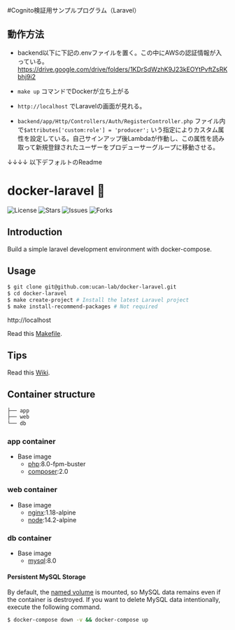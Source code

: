 #Cognito検証用サンプルプログラム（Laravel）

## 動作方法

- backend以下に下記の.envファイルを置く。この中にAWSの認証情報が入っている。
  https://drive.google.com/drive/folders/1KDrSdWzhK9J23kEOYtPvftZsRKbhj9i2

- `make up` コマンドでDockerが立ち上がる
  
- `http://localhost` でLaravelの画面が見れる。

- `backend/app/Http/Controllers/Auth/RegisterController.php` ファイル内で`$attributes['custom:role'] = 'producer';`
  いう指定によりカスタム属性を設定している。自己サインアップ後Lambdaが作動し、この属性を読み取って新規登録されたユーザーをプロデューサーグループに移動させる。
  
↓↓↓↓ 以下デフォルトのReadme


# docker-laravel 🐳

![License](https://img.shields.io/github/license/ucan-lab/docker-laravel?color=f05340)
![Stars](https://img.shields.io/github/stars/ucan-lab/docker-laravel?color=f05340)
![Issues](https://img.shields.io/github/issues/ucan-lab/docker-laravel?color=f05340)
![Forks](https://img.shields.io/github/forks/ucan-lab/docker-laravel?color=f05340)

## Introduction

Build a simple laravel development environment with docker-compose.

## Usage

```bash
$ git clone git@github.com:ucan-lab/docker-laravel.git
$ cd docker-laravel
$ make create-project # Install the latest Laravel project
$ make install-recommend-packages # Not required
```

http://localhost

Read this [Makefile](https://github.com/ucan-lab/docker-laravel/blob/master/Makefile).

## Tips

Read this [Wiki](https://github.com/ucan-lab/docker-laravel/wiki).

## Container structure

```bash
├── app
├── web
└── db
```

### app container

- Base image
  - [php](https://hub.docker.com/_/php):8.0-fpm-buster
  - [composer](https://hub.docker.com/_/composer):2.0

### web container

- Base image
  - [nginx](https://hub.docker.com/_/nginx):1.18-alpine
  - [node](https://hub.docker.com/_/node):14.2-alpine

### db container

- Base image
  - [mysql](https://hub.docker.com/_/mysql):8.0

#### Persistent MySQL Storage

By default, the [named volume](https://docs.docker.com/compose/compose-file/#volumes) is mounted, so MySQL data remains even if the container is destroyed.
If you want to delete MySQL data intentionally, execute the following command.

```bash
$ docker-compose down -v && docker-compose up
```
